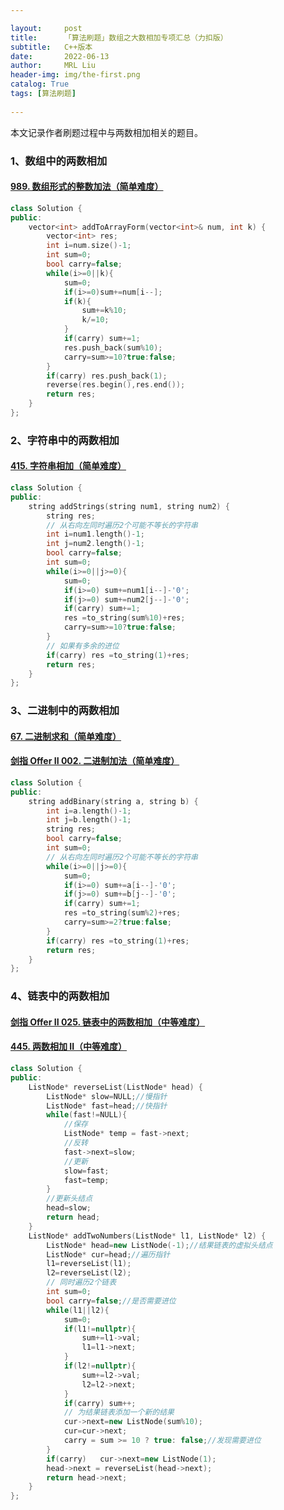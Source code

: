 ```yaml
---

layout:     post
title:      「算法刷题」数组之大数相加专项汇总（力扣版）
subtitle:   C++版本
date:       2022-06-13
author:     MRL Liu
header-img: img/the-first.png
catalog: True
tags: [算法刷题]
   
---
```




  本文记录作者刷题过程中与两数相加相关的题目。

### 1、数组中的两数相加

#### [989. 数组形式的整数加法（简单难度）](https://leetcode.cn/problems/add-to-array-form-of-integer/)

```C++
class Solution {
public:
    vector<int> addToArrayForm(vector<int>& num, int k) {
        vector<int> res;
        int i=num.size()-1;
        int sum=0;
        bool carry=false;
        while(i>=0||k){
            sum=0;
            if(i>=0)sum+=num[i--];
            if(k){
                sum+=k%10;
                k/=10;
            }
            if(carry) sum+=1;
            res.push_back(sum%10);
            carry=sum>=10?true:false;
        }
        if(carry) res.push_back(1);
        reverse(res.begin(),res.end());
        return res;
    }
};
```

### 2、字符串中的两数相加

#### [415. 字符串相加（简单难度）](https://leetcode.cn/problems/add-strings/)

```c++
class Solution {
public:
    string addStrings(string num1, string num2) {
        string res;
        // 从右向左同时遍历2个可能不等长的字符串
        int i=num1.length()-1;
        int j=num2.length()-1;
        bool carry=false;
        int sum=0;
        while(i>=0||j>=0){
            sum=0;
            if(i>=0) sum+=num1[i--]-'0';
            if(j>=0) sum+=num2[j--]-'0';
            if(carry) sum+=1;
            res =to_string(sum%10)+res;
            carry=sum>=10?true:false;
        }
        // 如果有多余的进位
        if(carry) res =to_string(1)+res;
        return res;
    }
};
```

### 3、二进制中的两数相加

#### [67. 二进制求和（简单难度）](https://leetcode.cn/problems/add-binary/)

#### [剑指 Offer II 002. 二进制加法（简单难度）](https://leetcode.cn/problems/JFETK5/)

```C++
class Solution {
public:
    string addBinary(string a, string b) {
        int i=a.length()-1;
        int j=b.length()-1;
        string res;
        bool carry=false;
        int sum=0;
        // 从右向左同时遍历2个可能不等长的字符串
        while(i>=0||j>=0){
            sum=0;
            if(i>=0) sum+=a[i--]-'0';
            if(j>=0) sum+=b[j--]-'0';
            if(carry) sum+=1;
            res =to_string(sum%2)+res;
            carry=sum>=2?true:false;
        }
        if(carry) res =to_string(1)+res;
        return res;
    }
};
```

### 4、链表中的两数相加

#### [剑指 Offer II 025. 链表中的两数相加（中等难度）](https://leetcode.cn/problems/lMSNwu/)

#### [445. 两数相加 II（中等难度）](https://leetcode.cn/problems/add-two-numbers-ii/)

```c++
class Solution {
public:
    ListNode* reverseList(ListNode* head) {
        ListNode* slow=NULL;//慢指针
        ListNode* fast=head;//快指针
        while(fast!=NULL){
            //保存
            ListNode* temp = fast->next;
            //反转
            fast->next=slow;
            //更新
            slow=fast;
            fast=temp;
        }
        //更新头结点
        head=slow;
        return head;
    }
    ListNode* addTwoNumbers(ListNode* l1, ListNode* l2) {
        ListNode* head=new ListNode(-1);//结果链表的虚拟头结点
        ListNode* cur=head;//遍历指针
        l1=reverseList(l1);
        l2=reverseList(l2);
        // 同时遍历2个链表
        int sum=0;
        bool carry=false;//是否需要进位
        while(l1||l2){
            sum=0;
            if(l1!=nullptr){
                sum+=l1->val;
                l1=l1->next;
            }
            if(l2!=nullptr){
                sum+=l2->val;
                l2=l2->next;
            }
            if(carry) sum++;
            // 为结果链表添加一个新的结果
            cur->next=new ListNode(sum%10);
            cur=cur->next;
            carry = sum >= 10 ? true: false;//发现需要进位
        }
        if(carry)   cur->next=new ListNode(1);
        head->next = reverseList(head->next);
        return head->next;
    }
};
```





### 
